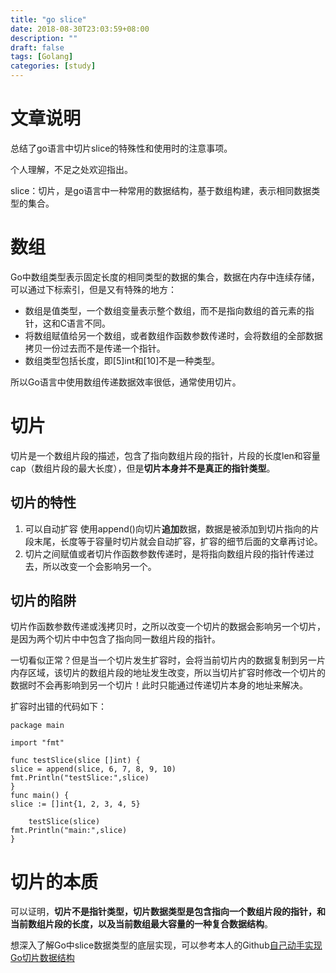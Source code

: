 ```yaml
---
title: "go slice"
date: 2018-08-30T23:03:59+08:00
description: ""
draft: false
tags: [Golang]
categories: [study]
---
```

# 文章说明
总结了go语言中切片slice的特殊性和使用时的注意事项。

个人理解，不足之处欢迎指出。

slice：切片，是go语言中一种常用的数据结构，基于数组构建，表示相同数据类型的集合。
# 数组
Go中数组类型表示固定长度的相同类型的数据的集合，数据在内存中连续存储，可以通过下标索引，但是又有特殊的地方：
- 数组是值类型，一个数组变量表示整个数组，而不是指向数组的首元素的指针，这和C语言不同。
- 将数组赋值给另一个数组，或者数组作函数参数传递时，会将数组的全部数据拷贝一份过去而不是传递一个指针。
- 数组类型包括长度，即[5]int和[10]不是一种类型。

所以Go语言中使用数组传递数据效率很低，通常使用切片。
# 切片
切片是一个数组片段的描述，包含了指向数组片段的指针，片段的长度len和容量cap（数组片段的最大长度），但是**切片本身并不是真正的指针类型**。
## 切片的特性
1. 可以自动扩容
使用append()向切片**追加**数据，数据是被添加到切片指向的片段末尾，长度等于容量时切片就会自动扩容，扩容的细节后面的文章再讨论。
2. 切片之间赋值或者切片作函数参数传递时，是将指向数组片段的指针传递过去，所以改变一个会影响另一个。

## 切片的陷阱
切片作函数参数传递或浅拷贝时，之所以改变一个切片的数据会影响另一个切片，是因为两个切片中中包含了指向同一数组片段的指针。

一切看似正常？但是当一个切片发生扩容时，会将当前切片内的数据复制到另一片内存区域，该切片的数组片段的地址发生改变，所以当切片扩容时修改一个切片的数据时不会再影响到另一个切片！此时只能通过传递切片本身的地址来解决。

扩容时出错的代码如下：
```
package main

import "fmt"

func testSlice(slice []int) {
slice = append(slice, 6, 7, 8, 9, 10)
fmt.Println("testSlice:",slice)
}
func main() {
slice := []int{1, 2, 3, 4, 5}

	testSlice(slice)
fmt.Println("main:",slice)
}
```
# 切片的本质
可以证明，**切片不是指针类型，切片数据类型是包含指向一个数组片段的指针，和当前数组片段的长度，以及当前数组最大容量的一种复合数据结构**。

想深入了解Go中slice数据类型的底层实现，可以参考本人的Github[自己动手实现Go切片数据结构](https://github.com/meetbetter/go-programming)